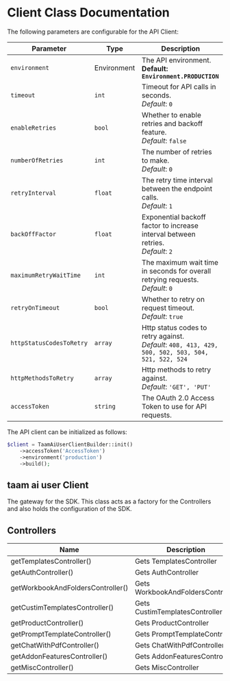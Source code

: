 
# Client Class Documentation

The following parameters are configurable for the API Client:

| Parameter | Type | Description |
|  --- | --- | --- |
| `environment` | Environment | The API environment. <br> **Default: `Environment.PRODUCTION`** |
| `timeout` | `int` | Timeout for API calls in seconds.<br>*Default*: `0` |
| `enableRetries` | `bool` | Whether to enable retries and backoff feature.<br>*Default*: `false` |
| `numberOfRetries` | `int` | The number of retries to make.<br>*Default*: `0` |
| `retryInterval` | `float` | The retry time interval between the endpoint calls.<br>*Default*: `1` |
| `backOffFactor` | `float` | Exponential backoff factor to increase interval between retries.<br>*Default*: `2` |
| `maximumRetryWaitTime` | `int` | The maximum wait time in seconds for overall retrying requests.<br>*Default*: `0` |
| `retryOnTimeout` | `bool` | Whether to retry on request timeout.<br>*Default*: `true` |
| `httpStatusCodesToRetry` | `array` | Http status codes to retry against.<br>*Default*: `408, 413, 429, 500, 502, 503, 504, 521, 522, 524` |
| `httpMethodsToRetry` | `array` | Http methods to retry against.<br>*Default*: `'GET', 'PUT'` |
| `accessToken` | `string` | The OAuth 2.0 Access Token to use for API requests. |

The API client can be initialized as follows:

```php
$client = TaamAiUserClientBuilder::init()
    ->accessToken('AccessToken')
    ->environment('production')
    ->build();
```

## taam ai user Client

The gateway for the SDK. This class acts as a factory for the Controllers and also holds the configuration of the SDK.

## Controllers

| Name | Description |
|  --- | --- |
| getTemplatesController() | Gets TemplatesController |
| getAuthController() | Gets AuthController |
| getWorkbookAndFoldersController() | Gets WorkbookAndFoldersController |
| getCustimTemplatesController() | Gets CustimTemplatesController |
| getProductController() | Gets ProductController |
| getPromptTemplateController() | Gets PromptTemplateController |
| getChatWithPdfController() | Gets ChatWithPdfController |
| getAddonFeaturesController() | Gets AddonFeaturesController |
| getMiscController() | Gets MiscController |

